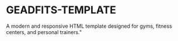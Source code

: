 # GEADFITS-TEMPLATE
A modern and responsive HTML template designed for gyms, fitness centers, and personal trainers."
